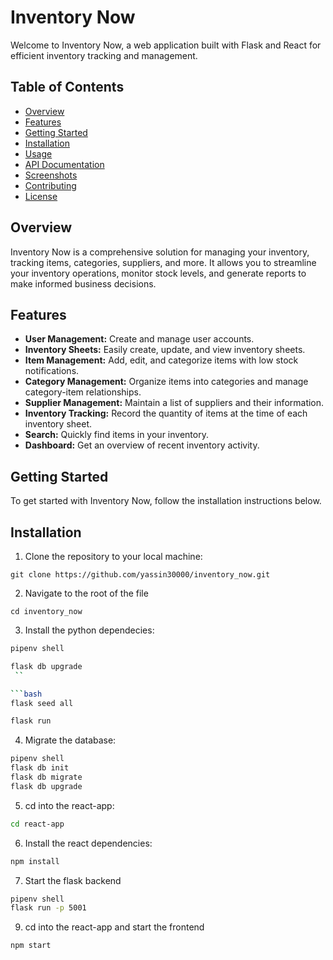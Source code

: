 # Inventory Now

Welcome to Inventory Now, a web application built with Flask and React for efficient inventory tracking and management.

## Table of Contents
- [Overview](#overview)
- [Features](#features)
- [Getting Started](#getting-started)
- [Installation](#installation)
- [Usage](#usage)
- [API Documentation](#api-documentation)
- [Screenshots](#screenshots)
- [Contributing](#contributing)
- [License](#license)

## Overview

Inventory Now is a comprehensive solution for managing your inventory, tracking items, categories, suppliers, and more. It allows you to streamline your inventory operations, monitor stock levels, and generate reports to make informed business decisions.

## Features

- **User Management:** Create and manage user accounts.
- **Inventory Sheets:** Easily create, update, and view inventory sheets.
- **Item Management:** Add, edit, and categorize items with low stock notifications.
- **Category Management:** Organize items into categories and manage category-item relationships.
- **Supplier Management:** Maintain a list of suppliers and their information.
- **Inventory Tracking:** Record the quantity of items at the time of each inventory sheet.
- **Search:** Quickly find items in your inventory.
- **Dashboard:** Get an overview of recent inventory activity.

## Getting Started

To get started with Inventory Now, follow the installation instructions below.

## Installation

1. Clone the repository to your local machine:

  ```shell
  git clone https://github.com/yassin30000/inventory_now.git
  ```

2. Navigate to the root of the file

  ```shell
  cd inventory_now
  ```

3. Install the python dependecies:

  ```bash
  pipenv shell
  ```

  ```bash
  flask db upgrade
   ``

  ```bash
  flask seed all
  ```

  ```bash
  flask run
  ```

4. Migrate the database:

  ```bash
  pipenv shell
  flask db init
  flask db migrate
  flask db upgrade
  ```

5. cd into the react-app:

  ```bash
  cd react-app
  ```

6. Install the react dependencies:

  ```bash
  npm install
  ```

7. Start the flask backend

  ```bash
  pipenv shell
  flask run -p 5001
  ```

9. cd into the react-app and start the frontend

  ```bash
  npm start
  ```
